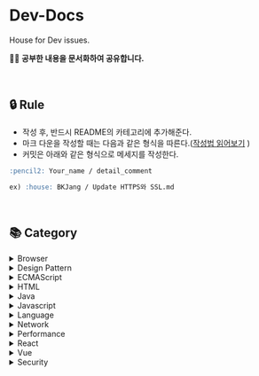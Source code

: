 # Dev-Docs

House for Dev issues.

🏄🏻‍ **공부한 내용을 문서화하여 공유합니다.**

<br/>

## 🔒 Rule

- 작성 후, 반드시 README의 카테고리에 추가해준다.
- 마크 다운을 작성할 때는 다음과 같은 형식을 따른다.([작성법 읽어보기](https://github.com/Im-D/Dev-Docs/tree/master/Mardown_Rule)
  )
- 커밋은 아래와 같은 형식으로 메세지를 작성한다.

```md
:pencil2: Your_name / detail_comment

ex) :house: BKJang / Update HTTPS와 SSL.md
```

<br/>

## 📚 Category

<details>
<summary> Browser </summary>

<br/>

- [웹 브라우저의 작동 원리](https://github.com/Im-D/Dev-Docs/blob/master/Browser/%EC%9B%B9%20%EB%B8%8C%EB%9D%BC%EC%9A%B0%EC%A0%80%EC%9D%98%20%EC%9E%91%EB%8F%99%20%EC%9B%90%EB%A6%AC.md)
- [HTTP2.0과 Web Socket](https://github.com/Im-D/Dev-Docs/blob/master/Browser/HTTP2_Websocket.md)
- [Web Worker](https://github.com/Im-D/Dev-Docs/blob/master/Browser/WebWorker.md)
- [최신 브라우저의 내부 살펴보기](https://github.com/Im-D/Dev-Docs/blob/master/Browser/최신_브라우저의_내부_살펴보기.md)

</details>

<details>
<summary> Design Pattern </summary>

<br/>

- [MVC, MVP, MVVM](https://github.com/Im-D/Dev-Docs/blob/master/Design_Pattern/MVC_MVP_MVVM.md)
- [Memoization](https://github.com/Im-D/Dev-Docs/blob/master/Design_Pattern/Memoization.md)
- [쓰로틀링과 디바운싱](https://github.com/Im-D/Dev-Docs/blob/master/Design_Pattern/Throttle%20and%20Debounce.md)
- [FEConf2017_RxJS](https://github.com/Im-D/Dev-Docs/blob/master/Design_Pattern/RxJS.md)

</details>

<details>
<summary> ECMAScript </summary>

<br/>

- [Aync-Await](https://github.com/Im-D/Dev-Docs/blob/master/ECMAScript/Async-Await.md)
- [디스트럭처링](https://github.com/Im-D/Dev-Docs/blob/master/ECMAScript/Destructuring_Assignment.md)
- [Spread Operator](https://github.com/Im-D/Dev-Docs/blob/master/ECMAScript/Spread_Operator.md)
- [Tagged Template Literals](https://github.com/Im-D/Dev-Docs/blob/master/ECMAScript/Tagged_Template_Literals.md)
- [Number_isNaN](https://github.com/Im-D/Dev-Docs/blob/master/ECMAScript/Number_isNaN.md)
- [Includes_IndexOf](https://github.com/Im-D/Dev-Docs/blob/master/ECMAScript/Includes_IndexOf.md)
- [ECMAScript 2019](https://github.com/Im-D/Dev-Docs/blob/master/ECMAScript/ECMA2019.md)

</details>

<details>
<summary> HTML </summary>

<br/>

- [Head Meta](https://github.com/Im-D/Dev-Docs/blob/master/HTML/Head_Meta.md)
- [표준모드 vs 쿽스모드](https://github.com/Im-D/Dev-Docs/blob/master/HTML/Standard%26QuirksMode.md)

</details>

<details>
<summary> Java </summary>

<br/>

- [JVM(Java Virtual Machine)](<https://github.com/Im-D/Dev-Docs/blob/master/Java/JVM(Java%20Virtual%20Machine).md>)
- [Java Garbage Collection(GC)](<https://github.com/Im-D/Dev-Docs/blob/master/Java/Java%20Garbage%20Collection(GC).md>)

</details>

<details>
<summary> Javascript </summary>

<br/>

- [AMD와 CommonJS](https://github.com/Im-D/Dev-Docs/blob/master/Javascript/AMD%EC%99%80%20CommonJS.md)
- [Call By Value VS Call By Reference](https://github.com/Im-D/Dev-Docs/blob/master/Javascript/CallByReference.md)
- [Callback Hell](https://github.com/Im-D/Dev-Docs/blob/master/Javascript/Callback.md)
- [Control CSSOM](https://github.com/Im-D/Dev-Docs/blob/master/Javascript/Control_CSSOM.md)
- [자바스크립트의 이벤트루프와 콜백함수](https://github.com/Im-D/Dev-Docs/blob/master/Javascript/EventLoop.md)
- [EventLoop_Advanced](https://github.com/Im-D/Dev-Docs/blob/master/Javascript/EventLoop_Advanced.md)
- [insertAdjacentHTML](https://github.com/Im-D/Dev-Docs/blob/master/Javascript/InsertAdjacentHTML.md)
- [Javascript\_메모리관리](https://github.com/Im-D/Dev-Docs/blob/master/Javascript/Javascript_%EB%A9%94%EB%AA%A8%EB%A6%AC%EA%B4%80%EB%A6%AC.md)
- [Javascript_Engine](https://github.com/Im-D/Dev-Docs/blob/master/Javascript/Javascript_Engine.md)
- [Mouse Event](https://github.com/Im-D/Dev-Docs/blob/master/Javascript/MouseEvent.md)
- [Promise1](https://github.com/Im-D/Dev-Docs/blob/master/Javascript/Promise1.md)
- [Promise2](https://github.com/Im-D/Dev-Docs/blob/master/Javascript/Promise2.md)
- [프로미스 패턴](https://github.com/Im-D/Dev-Docs/blob/master/Javascript/PromisePattern.md)
- [Reduce](https://github.com/Im-D/Dev-Docs/blob/master/Javascript/Reduce.md)
- [Redux State 정규화(Normalization)](https://github.com/Im-D/Dev-Docs/blob/master/Javascript/Redux%20State%20%EC%A0%95%EA%B7%9C%ED%99%94.md)
- [Functional setState()](https://github.com/Im-D/Dev-Docs/blob/master/Javascript/setState.md)
- [렉시컬 속이기 - eval()](<https://github.com/Im-D/Dev-Docs/blob/master/Javascript/%EB%A0%89%EC%8B%9C%EC%BB%AC_%EC%86%8D%EC%9D%B4%EA%B8%B0(eval).md>)
- [상태관리 라이브러리](https://github.com/Im-D/Dev-Docs/blob/master/Javascript/%EC%83%81%ED%83%9C%EA%B4%80%EB%A6%AC%20%EB%9D%BC%EC%9D%B4%EB%B8%8C%EB%9F%AC%EB%A6%AC.md)
- [이벤트 위임(Event Delegation)](<https://github.com/Im-D/Dev-Docs/blob/master/Javascript/%EC%9D%B4%EB%B2%A4%ED%8A%B8%20%EC%9C%84%EC%9E%84(Event%20Delegation).md>)
- [underscore와 lodash 그리고 Native](https://github.com/Im-D/Dev-Docs/blob/master/Javascript/underscore%EC%99%80%20lodash%EA%B7%B8%EB%A6%AC%EA%B3%A0%20Native.md)
- [JavaScript의 this](https://github.com/Im-D/Dev-Docs/blob/master/Javascript/JavaScript%EC%9D%98%20this.md)
- [Proxy Object](https://github.com/Im-D/Dev-Docs/blob/master/Javascript/Proxy.md)
- [Javascript Build Tools](https://github.com/Im-D/Dev-Docs/blob/master/Javascript/Javascript_BuildTool.md)
- [JS-Module](https://github.com/Im-D/Dev-Docs/blob/master/Javascript/Module.md)
- [throttling과 rAF](https://github.com/Im-D/Dev-Docs/blob/master/Javascript/throttling%EA%B3%BC%20rAF.md)
- [Optional Chaining](https://github.com/Im-D/Dev-Docs/blob/master/Javascript/Optional_Chaining.md)
- [Sync & Async, Multi & Single Thread](https://github.com/Im-D/Dev-Docs/blob/master/Javascript/Sync%26Async_Multi%26Single_Thread.md)
- [Some과 Every](https://github.com/Im-D/Dev-Docs/blob/master/Javascript/Some_Every.md)

</details>

<details>
<summary> Language </summary>

<br/>

- [Functinonal Programming](https://github.com/Im-D/Dev-Docs/blob/master/Language/Funtional.md)
- [Reactive](https://github.com/Im-D/Dev-Docs/blob/master/Language/Reative.md)
- [객체지향 프로그래밍(OOP)](<https://github.com/Im-D/Dev-Docs/blob/master/Language/%EA%B0%9D%EC%B2%B4%EC%A7%80%ED%96%A5%20%ED%94%84%EB%A1%9C%EA%B7%B8%EB%9E%98%EB%B0%8D(OOP).md>)

</details>

<details>
<summary> Network </summary>

<br/>

- [로드밸런싱 & 클러스터링](https://github.com/Im-D/Dev-Docs/blob/master/Network/%EB%A1%9C%EB%93%9C%EB%B0%B8%EB%9F%B0%EC%8B%B1%20%26%20%ED%81%B4%EB%9F%AC%EC%8A%A4%ED%84%B0%EB%A7%81.md)

</details>

<details>
<summary> Performance </summary>

<br/>

- [CSS 애니메이션 vs JS 애니메이션](https://github.com/Im-D/Dev-Docs/blob/master/Performance/CSS%20%EC%95%A0%EB%8B%88%EB%A9%94%EC%9D%B4%EC%85%98%20vs%20JS%20%EC%95%A0%EB%8B%88%EB%A9%94%EC%9D%B4%EC%85%98.md)
- [Repaint와 Reflow](https://github.com/Im-D/Dev-Docs/blob/master/Performance/Repaint%EC%99%80%20Reflow.md)
- [기본적인 렌더링 최적화 방법](https://github.com/Im-D/Dev-Docs/blob/master/Performance/%EA%B8%B0%EB%B3%B8%EC%A0%81%EC%9D%B8%20%EB%A0%8C%EB%8D%94%EB%A7%81%20%EC%B5%9C%EC%A0%81%ED%99%94%20%EB%B0%A9%EB%B2%95.md)
- [서버 사이드 렌더링(SSR)](<https://github.com/Im-D/Dev-Docs/blob/master/Performance/%EC%84%9C%EB%B2%84%20%EC%82%AC%EC%9D%B4%EB%93%9C%20%EB%A0%8C%EB%8D%94%EB%A7%81(SSR).md>)
- [점진적 향상, 우아한 하향](https://github.com/Im-D/Dev-Docs/blob/master/Performance/%EC%A0%90%EC%A7%84%EC%A0%81%ED%96%A5%EC%83%81_%EC%9A%B0%EC%95%84%ED%95%9C%ED%95%98%ED%96%A5.md)
- [HTTP2.0의 필요성](https://github.com/Im-D/Dev-Docs/blob/master/Performance/HTTP2.0%EC%9D%98%20%ED%95%84%EC%9A%94%EC%84%B1.md)

</details>

<details>
<summary> React </summary>

<br/>

- [React의 Lifecycle Event](https://github.com/Im-D/Dev-Docs/blob/master/React/React%EC%9D%98%20Lifecycle%20Event.md)
- [React.memo](https://github.com/Im-D/Dev-Docs/blob/master/React/React.memo.md)

</details>

<details>
<summary> Vue </summary>

<br/>

- [Vue - LifeCycle](https://github.com/Im-D/Dev-Docs/blob/master/Vue/Vue_LifeCycle.md)

</details>

<details>
<summary> Security </summary>

<br/>

- [CORS(Cross-Origin Resource Sharing)](<https://github.com/Im-D/Dev-Docs/blob/master/Security/CORS(Cross-Origin%20Resource%20Sharing).md>)
- [HTTPS와 SSL](https://github.com/Im-D/Dev-Docs/blob/master/Security/HTTPS%EC%99%80%20SSL.md)
- [XSS와 CSRF](https://github.com/Im-D/Dev-Docs/blob/master/Security/XSS%EC%99%80%20CSRF.md)
- [리만가설과 소수정리, RSA](https://github.com/Im-D/Dev-Docs/blob/master/Security/%EB%A6%AC%EB%A7%8C%EA%B0%80%EC%84%A4%EA%B3%BC%20%EC%86%8C%EC%88%98%EC%A0%95%EB%A6%AC.md)

</details>

<br/>
